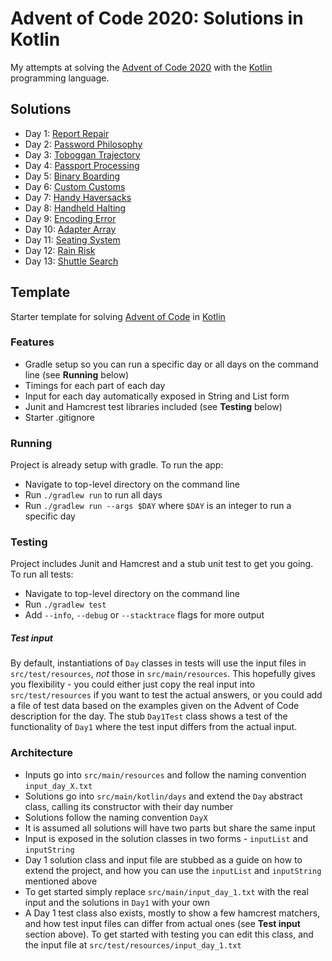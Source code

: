 # Advent of Code 2020: Solutions in Kotlin

My attempts at solving the [Advent of Code 2020](https://adventofcode.com/2020) with
the [Kotlin](https://kotlinlang.org/)
programming language.

## Solutions

- Day 1: [Report Repair](https://adventofcode.com/2020/day/1)
- Day 2: [Password Philosophy](https://adventofcode.com/2020/day/2)
- Day 3: [Toboggan Trajectory](https://adventofcode.com/2020/day/3)
- Day 4: [Passport Processing](https://adventofcode.com/2020/day/4)
- Day 5: [Binary Boarding](https://adventofcode.com/2020/day/5)
- Day 6: [Custom Customs](https://adventofcode.com/2020/day/6)
- Day 7: [Handy Haversacks](https://adventofcode.com/2020/day/7)
- Day 8: [Handheld Halting](https://adventofcode.com/2020/day/8)
- Day 9: [Encoding Error](https://adventofcode.com/2020/day/9)
- Day 10: [Adapter Array](https://adventofcode.com/2020/day/10)
- Day 11: [Seating System](https://adventofcode.com/2020/day/11)
- Day 12: [Rain Risk](https://adventofcode.com/2020/day/12)
- Day 13: [Shuttle Search](https://adventofcode.com/2020/day/13)

## Template

Starter template for solving [Advent of Code](https://adventofcode.com) in [Kotlin](https://kotlinlang.org/)

### Features

* Gradle setup so you can run a specific day or all days on the command line (see **Running** below)
* Timings for each part of each day
* Input for each day automatically exposed in String and List form
* Junit and Hamcrest test libraries included (see **Testing** below)
* Starter .gitignore

### Running

Project is already setup with gradle. To run the app:

* Navigate to top-level directory on the command line
* Run `./gradlew run` to run all days
* Run `./gradlew run --args $DAY` where `$DAY` is an integer to run a specific day

### Testing

Project includes Junit and Hamcrest and a stub unit test to get you going. To run all tests:

* Navigate to top-level directory on the command line
* Run `./gradlew test`
* Add `--info`, `--debug` or `--stacktrace` flags for more output

##### Test input

By default, instantiations of `Day` classes in tests will use the input files in `src/test/resources`, _not_ those in `src/main/resources`.
This hopefully gives you flexibility - you could either just copy the real input into `src/test/resources` if you want to test
the actual answers, or you could add a file of test data based on the examples given on the Advent of Code description for the day.
The stub `Day1Test` class shows a test of the functionality of `Day1` where the test input differs from the actual input.

### Architecture

* Inputs go into `src/main/resources` and follow the naming convention `input_day_X.txt`
* Solutions go into `src/main/kotlin/days` and extend the `Day` abstract class, calling its constructor with their day number 
* Solutions follow the naming convention `DayX`
* It is assumed all solutions will have two parts but share the same input
* Input is exposed in the solution classes in two forms - `inputList` and `inputString`
* Day 1 solution class and input file are stubbed as a guide on how to extend the project,
and how you can use the `inputList` and `inputString` mentioned above
* To get started simply replace `src/main/input_day_1.txt` with the real input and the solutions in `Day1` with your own
* A Day 1 test class also exists, mostly to show a few hamcrest matchers, and how test input files can differ from actual ones (see **Test input** section above).
To get started with testing you can edit this class, and the input file at `src/test/resources/input_day_1.txt`
